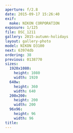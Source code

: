 ```yaml
---
aperture: f/2.8
date: 2015-09-17 15:26:40
exif:
  make: NIKON CORPORATION
exposure: 1/125
file: DSC_1211
gallery: 2015-autumn-holidays
layout: gallery-photo
model: NIKON D3100
next: 63974db
ordering: 38
previous: 0138770
sizes:
  1920x1080:
    height: 1080
    width: 1920
  640w:
    height: 360
    width: 640
  200x200:
    height: 200
    width: 200
  96x96:
    height: 96
    width: 96
title: 
---
```

